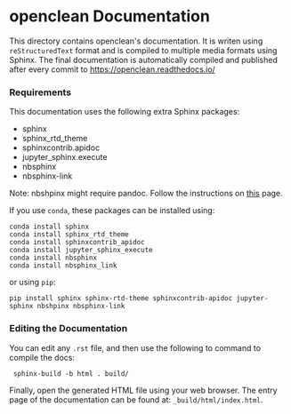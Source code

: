 # openclean Documentation

This directory contains openclean's documentation.
It is writen using `reStructuredText` format and is compiled to multiple media formats using Sphinx.
The final documentation is automatically compiled and published after every commit to https://openclean.readthedocs.io/

### Requirements

This documentation uses the following extra Sphinx packages:
 * sphinx
 * sphinx_rtd_theme
 * sphinxcontrib.apidoc
 * jupyter_sphinx.execute
 * nbsphinx
 * nbsphinx-link

Note: nbshpinx might require pandoc. Follow the instructions on [this](https://pandoc.org/installing.html) page.

If you use `conda`, these packages can be installed using:

```
conda install sphinx
conda install sphinx_rtd_theme
conda install sphinxcontrib_apidoc
conda install jupyter_sphinx_execute
conda install nbsphinx
conda install nbsphinx_link
```
or using `pip`:

```
pip install sphinx sphinx-rtd-theme sphinxcontrib-apidoc jupyter-sphinx nbshpinx nbsphinx-link
```

### Editing the Documentation

You can edit any `.rst` file, and then use the following to command to compile the docs:

     sphinx-build -b html . build/

Finally, open the generated HTML file using your web browser. The entry page of
the documentation can be found at: ``_build/html/index.html``.
